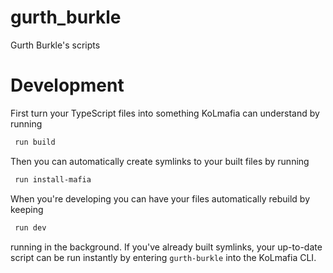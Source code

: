 # gurth_burkle

Gurth Burkle's scripts

# Development

First turn your TypeScript files into something KoLmafia can understand by running

```bash
 run build
```

Then you can automatically create symlinks to your built files by running

```bash
 run install-mafia
```

When you're developing you can have your files automatically rebuild by keeping

```bash
 run dev
```

running in the background. If you've already built symlinks, your up-to-date script can be run instantly by entering `gurth-burkle` into the KoLmafia CLI.